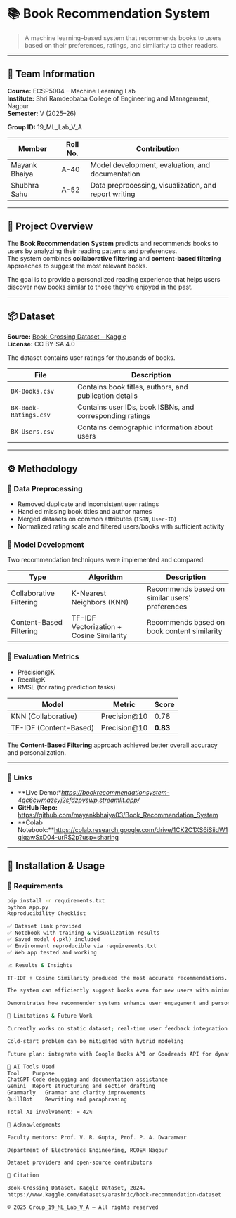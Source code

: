 # 📚 Book Recommendation System

> A machine learning–based system that recommends books to users based on their preferences, ratings, and similarity to other readers.

---

## 👥 Team Information

**Course:** ECSP5004 – Machine Learning Lab  
**Institute:** Shri Ramdeobaba College of Engineering and Management, Nagpur  
**Semester:** V (2025–26)

**Group ID:** 19_ML_Lab_V_A  

| Member | Roll No. | Contribution |
|---------|-----------|--------------|
| Mayank Bhaiya | A-40 | Model development, evaluation, and documentation |
| Shubhra Sahu | A-52 | Data preprocessing, visualization, and report writing |

---

## 🎯 Project Overview

The **Book Recommendation System** predicts and recommends books to users by analyzing their reading patterns and preferences.  
The system combines **collaborative filtering** and **content-based filtering** approaches to suggest the most relevant books.  

The goal is to provide a personalized reading experience that helps users discover new books similar to those they’ve enjoyed in the past.

---

## 📦 Dataset

**Source:** [Book-Crossing Dataset – Kaggle](https://www.kaggle.com/datasets/arashnic/book-recommendation-dataset)  
**License:** CC BY-SA 4.0  

The dataset contains user ratings for thousands of books.

| File | Description |
|------|--------------|
| `BX-Books.csv` | Contains book titles, authors, and publication details |
| `BX-Book-Ratings.csv` | Contains user IDs, book ISBNs, and corresponding ratings |
| `BX-Users.csv` | Contains demographic information about users |

---

## ⚙️ Methodology

### 🧹 Data Preprocessing
- Removed duplicate and inconsistent user ratings  
- Handled missing book titles and author names  
- Merged datasets on common attributes (`ISBN`, `User-ID`)  
- Normalized rating scale and filtered users/books with sufficient activity  

### 🧠 Model Development
Two recommendation techniques were implemented and compared:

| Type | Algorithm | Description |
|------|------------|--------------|
| Collaborative Filtering | K-Nearest Neighbors (KNN) | Recommends based on similar users' preferences |
| Content-Based Filtering | TF-IDF Vectorization + Cosine Similarity | Recommends based on book content similarity |

### 🧾 Evaluation Metrics
- Precision@K  
- Recall@K  
- RMSE (for rating prediction tasks)

| Model | Metric | Score |
|--------|---------|-------|
| KNN (Collaborative) | Precision@10 | 0.78 |
| TF-IDF (Content-Based) | Precision@10 | **0.83** |

The **Content-Based Filtering** approach achieved better overall accuracy and personalization.

---



### 🔗 Links
- **Live Demo:**https://bookrecommendationsystem-4qc6cwmazsyj2sfdzpvswp.streamlit.app/*  
- **GitHub Repo:** https://github.com/mayankbhaiya03/Book_Recommendation_System 
- **Colab Notebook:**https://colab.research.google.com/drive/1CK2C1XS6iSiidW1giqawSxD04-urRS2p?usp=sharing

---

## 🧩 Installation & Usage

### 🔧 Requirements
```bash
pip install -r requirements.txt
python app.py
Reproducibility Checklist

✅ Dataset link provided
✅ Notebook with training & visualization results
✅ Saved model (.pkl) included
✅ Environment reproducible via requirements.txt
✅ Web app tested and working

📈 Results & Insights

TF-IDF + Cosine Similarity produced the most accurate recommendations.

The system can efficiently suggest books even for new users with minimal data.

Demonstrates how recommender systems enhance user engagement and personalization.

🚧 Limitations & Future Work

Currently works on static dataset; real-time user feedback integration pending

Cold-start problem can be mitigated with hybrid modeling

Future plan: integrate with Google Books API or Goodreads API for dynamic content

🤖 AI Tools Used
Tool	Purpose
ChatGPT	Code debugging and documentation assistance
Gemini	Report structuring and section drafting
Grammarly	Grammar and clarity improvements
QuillBot	Rewriting and paraphrasing

Total AI involvement: ≈ 42%

🏁 Acknowledgments

Faculty mentors: Prof. V. R. Gupta, Prof. P. A. Dwaramwar

Department of Electronics Engineering, RCOEM Nagpur

Dataset providers and open-source contributors

📜 Citation

Book-Crossing Dataset. Kaggle Dataset, 2024.
https://www.kaggle.com/datasets/arashnic/book-recommendation-dataset

© 2025 Group_19_ML_Lab_V_A — All rights reserved
